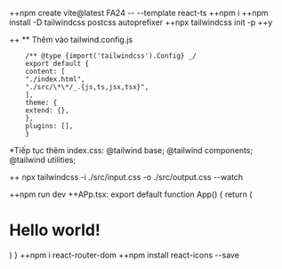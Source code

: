 ++npm create vite@latest FA24 -- --template react-ts
++npm i
++npm install -D tailwindcss postcss autoprefixer
++npx tailwindcss init -p
++y

++ \*\* Thêm vào tailwind.config.js

        /** @type {import('tailwindcss').Config} _/
        export default {
        content: [
        "./index.html",
        "./src/\*\*/_.{js,ts,jsx,tsx}",
        ],
        theme: {
        extend: {},
        },
        plugins: [],
        }

\*Tiếp tục thêm index.css:
@tailwind base;
@tailwind components;
@tailwind utilities;

++ npx tailwindcss -i ./src/input.css -o ./src/output.css --watch

++npm run dev
++APp.tsx:
export default function App() {
return (

<h1 className="text-3xl font-bold underline">
Hello world!
</h1>
)
}
++npm i react-router-dom
<!-- icon -->
++npm install react-icons --save
